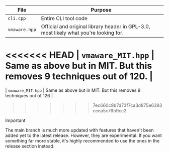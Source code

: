 | File | Purpose |
|------|---------|
| `cli.cpp`  | Entire CLI tool code |
| `vmaware.hpp` | Official and original library header in GPL-3.0, most likely what you're looking for. |
<<<<<<< HEAD
| `vmaware_MIT.hpp` | Same as above but in MIT. But this removes 9 techniques out of 120. |
=======
| `vmaware_MIT.hpp` | Same as above but in MIT. But this removes 9 techniques out of 126 |
>>>>>>> 7ec660c9b7d73f7ca3d875e6393ceea5c79b9cc3


> [!IMPORTANT]
> The main branch is much more updated with features that haven't been added yet to the latest release. However, they are experimental. 
> If you want something far more stable, it's highly recommended to use the ones in the release section instead.